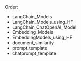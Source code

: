 Order:
- LangChain_Models
- LangChain_Models_using_HF
- LangChain_ChatOpenAI_Model
- Embedding_Models
- EmbeddingModels_using_HF
- document_similarity
- prompt_template
- chatprompt_template
